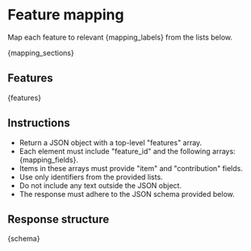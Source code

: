 # Feature mapping

Map each feature to relevant {mapping_labels} from the lists below.

{mapping_sections}

## Features

{features}

## Instructions

- Return a JSON object with a top-level "features" array.
- Each element must include "feature_id" and the following arrays: {mapping_fields}.
- Items in these arrays must provide "item" and "contribution" fields.
- Use only identifiers from the provided lists.
- Do not include any text outside the JSON object.
- The response must adhere to the JSON schema provided below.

## Response structure

{schema}
